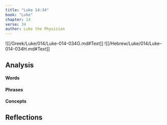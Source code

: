```yaml
---
title: "Luke 14:34"
book: "Luke"
chapter: 14
verse: 34
author: Luke the Physician
---
```

![[/Greek/Luke/014/Luke-014-034G.md#Text]]
![[/Hebrew/Luke/014/Luke-014-034H.md#Text]]

## Analysis

#### Words

#### Phrases

#### Concepts

## Reflections
